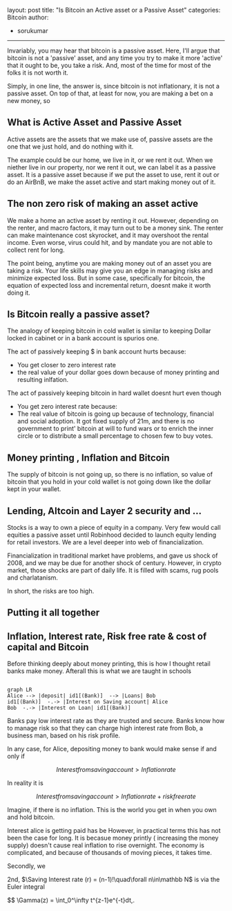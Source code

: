 
layout: post
title: "Is Bitcoin an Active asset or a Passive Asset"
categories: Bitcoin
author:
- sorukumar
---


Invariably, you may hear that bitcoin is a passive asset. Here, I'll argue that bitcoin is not a 'passive' asset, and any time you try to make it more 'active' that it ought to be, you take a risk.  And, most of the time for most of the folks it is not worth it.

Simply, in one line, the answer is, since bitcoin is not inflationary, it is not a passive asset. On top of that, at least for now, you are making a bet on a new money, so 

## What is Active Asset and Passive Asset

Active assets are the assets that we make use of, passive assets are the one that we just hold, and do nothing with it. 

The example could be our home, we live in it, or we rent it out. When we niether live in our property, nor we rent it out, we can label it as a passive asset. It is a passive asset because if we put the asset to use, rent it out or do an AirBnB, we make the asset active and start making money out of it.

## The non zero risk of making an asset active

We make a home an active asset by renting it out. However, depending on the renter, and macro factors, it may turn out to be a money sink. The renter can make maintenance cost skyrocket, and it may overshoot the rental income. Even worse, virus could hit, and by mandate you are not able to collect rent for long.

The point being, anytime you are making money out of an asset you are taking a risk. Your life skills may give you an edge in managing risks and minimize expected loss. But in some case, specifically for bitcoin,  the equation of expected loss and incremental return, doesnt make it worth doing it.


## Is Bitcoin really a passive asset?

The analogy of keeping  bitcoin in cold wallet is similar to keeping  Dollar locked in cabinet or in a bank account is spurios one.

The act of  passively keeping $ in bank account hurts because: 
 - You get closer to zero interest rate
 - the real value of your dollar goes down because of money printing and resulting inlfation.

The act of passively keeping bitcoin in hard wallet  doesnt hurt even though
 - You get zero interest rate
because:
 - The real value of bitcoin is going up because of technology, financial and social adoption. It got fixed supply of 21m, and there is no government to  print' bitcoin at will to fund wars or to enrich the inner circle or to distribute a small percentage to chosen few to buy votes.

## Money printing , Inflation and Bitcoin

The supply of bitcoin is not going up, so there is no inflation, so value of bitcoin that you hold in your cold wallet is not going down like the dollar kept in your wallet.

## Lending, Altcoin and Layer 2 security and ...

Stocks is a way to own a piece of equity in a company. Very few would call equities a passive asset until Robinhood decided to launch equity lending for retail investors.  We are a level deeper into web of financialization.

Financialization in traditional market have problems, and gave us shock of 2008, and we may be due for another shock of century. However, in crypto market, those shocks are part of daily life. It is filled with scams, rug pools and charlatanism.

In short, the risks are too high.



## Putting it all together

## Inflation, Interest rate, Risk free rate & cost of capital and Bitcoin

Before thinking deeply about money printing, this is how I thought retail banks make money. Afterall this is what we are taught in schools

```mermaid

graph LR 
Alice --> |deposit| id1[(Bank)]  --> |Loans| Bob
id1[(Bank)]  -.-> |Interest on Saving account| Alice
Bob  -.-> |Interest on Loan| id1[(Bank)]

```
Banks pay low interest rate as they are trusted and secure. Banks know how to manage risk so that they can charge high interest rate from Bob, a business man, based on his risk profile.

In any case, for Alice, depositing money to bank would make sense if and only if

$$
Interest from saving account > Inflation rate
$$

In reality it is

$$
Interest from saving account > Inflation rate + risk free rate
$$

Imagine, if there is no inflation. This is the world you get in when you own and hold bitcoin.

Interest alice is getting paid has be 
However, in practical terms this has not been the case for long. It is becasue money printly ( increasing the money supply) doesn't cause real inflation to rise overnight. The economy is complicated, and because of thousands of moving pieces, it takes time.

Secondly, we


2nd, 
 $\Saving Interest rate (r) = (n-1)!\quad\forall n\in\mathbb N$ is via the Euler integral

$$
\Gamma(z) = \int_0^\infty t^{z-1}e^{-t}dt\,.
<!--stackedit_data:
eyJoaXN0b3J5IjpbMTAwMDk5MTY3Ml19
-->